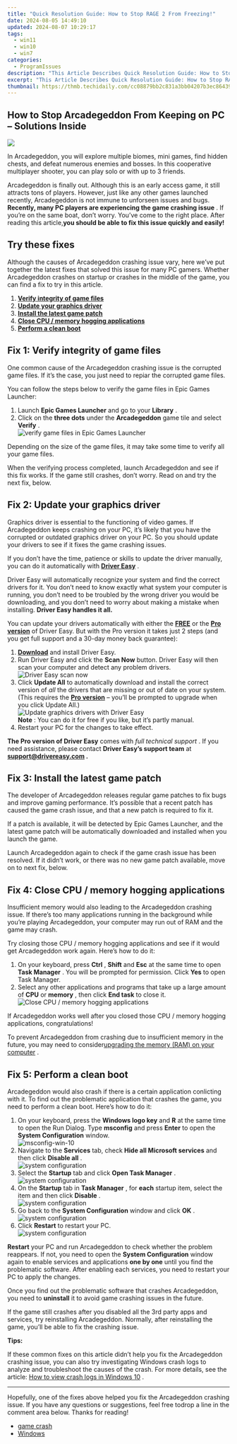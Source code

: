 ```yaml
---
title: "Quick Resolution Guide: How to Stop RAGE 2 From Freezing!"
date: 2024-08-05 14:49:10
updated: 2024-08-07 10:29:17
tags:
  - win11
  - win10
  - win7
categories:
  - ProgramIssues
description: "This Article Describes Quick Resolution Guide: How to Stop RAGE 2 From Freezing!"
excerpt: "This Article Describes Quick Resolution Guide: How to Stop RAGE 2 From Freezing!"
thumbnail: https://thmb.techidaily.com/cc08879bb2c831a3bb04207b3ec86439cd9e17fc1be601b33ce1edbe031a09d0.jpg
---
```


## How to Stop Arcadegeddon From Keeping on PC – Solutions Inside

![](https://images.drivereasy.com/wp-content/uploads/2021/07/Arcadegeddon-keeps-crashing-on-PC.jpg)

 In Arcadegeddon, you will explore multiple biomes, mini games, find hidden chests, and defeat numerous enemies and bosses. In this cooperative multiplayer shooter, you can play solo or with up to 3 friends.

 Arcadegeddon is finally out. Although this is an early access game, it still attracts tons of players. However, just like any other games launched recently, Arcadegeddon is not immune to unforseen issues and bugs. **Recently, many PC players are experiencing the game crashing issue** . If you’re on the same boat, don’t worry. You’ve come to the right place. After reading this article,**you should be able to fix this issue quickly and easily!**

## Try these fixes

 Although the causes of Arcadegeddon crashing issue vary, here we’ve put together the latest fixes that solved this issue for many PC gamers. Whether Arcadegeddon crashes on startup or crashes in the middle of the game, you can find a fix to try in this article.

1. **[Verify integrity of game files](https://tools.techidaily.com/drivereasy/download/)**
2. **[Update your graphics driver](https://tools.techidaily.com/drivereasy/download/)**
3. **[Install the latest game patch](https://tools.techidaily.com/drivereasy/download/)**
4. **[Close CPU / memory hogging applications](https://tools.techidaily.com/drivereasy/download/)**
5. **[Perform a clean boot](https://tools.techidaily.com/drivereasy/download/)**

## Fix 1: Verify integrity of game files

 One common cause of the Arcadegeddon crashing issue is the corrupted game files. If it’s the case, you just need to repiar the corrupted game files.

 You can follow the steps below to verify the game files in Epic Games Launcher:

1. Launch **Epic Games Launcher** and go to your **Library** .
2. Click on the **three dots** under the **Arcadegeddon** game tile and select **Verify** .  
![verify game files in Epic Games Launcher](https://images.drivereasy.com/wp-content/uploads/2021/05/verify-game-files-in-Epic-Games-Launcher.jpg)

 Depending on the size of the game files, it may take some time to verify all your game files.

 When the verifying process completed, launch Arcadegeddon and see if this fix works. If the game still crashes, don’t worry. Read on and try the next fix, below.

## Fix 2: Update your graphics driver

 Graphics driver is essential to the functioning of video games. If Arcadegeddon keeps crashing on your PC, it’s likely that you have the corrupted or outdated graphics driver on your PC. So you should update your drivers to see if it fixes the game crashing issues.

 If you don’t have the time, patience or skills to update the driver manually, you can do it automatically with **[Driver Easy](https://tools.techidaily.com/drivereasy/download/)**  .

 Driver Easy will automatically recognize your system and find the correct drivers for it. You don’t need to know exactly what system your computer is running, you don’t need to be troubled by the wrong driver you would be downloading, and you don’t need to worry about making a mistake when installing. **Driver Easy handles it all.**

 You can update your drivers automatically with either the **[FREE](https://tools.techidaily.com/drivereasy/download/)**  or the **[Pro version](https://tools.techidaily.com/drivereasy/download/)**  of Driver Easy. But with the Pro version it takes just 2 steps (and you get full support and a 30-day money back guarantee):

1. **[Download](https://tools.techidaily.com/drivereasy/download/)**  and install Driver Easy.
2. Run Driver Easy and click the **Scan Now** button. Driver Easy will then scan your computer and detect any problem drivers.  
![Driver Easy scan now](https://images.drivereasy.com/wp-content/uploads/2020/11/Driver-Easy-scan-now.jpg)
3. Click **Update All** to automatically download and install the correct version of _all_ the drivers that are missing or out of date on your system. (This requires the **[Pro version](https://tools.techidaily.com/drivereasy/download/)**  – you’ll be prompted to upgrade when you click Update All.)  
![Update graphics drivers with Driver Easy](https://images.drivereasy.com/wp-content/uploads/2020/09/de-update-all-rtx-3080.jpg)  
**Note** : You can do it for free if you like, but it’s partly manual.
4. Restart your PC for the changes to take effect.

**The Pro version of Driver Easy** comes with _full technical support_ . If you need assistance, please contact **Driver Easy’s support team** at **[support@drivereasy.com](https://tools.techidaily.com/drivereasy/download/) .**

## Fix 3: Install the latest game patch

 The developer of Arcadegeddon releases regular game patches to fix bugs and improve gaming performance. It’s possible that a recent patch has caused the game crash issue, and that a new patch is required to fix it.

 If a patch is available, it will be detected by Epic Games Launcher, and the latest game patch will be automatically downloaded and installed when you launch the game.

 Launch Arcadegeddon again to check if the game crash issue has been resolved. If it didn’t work, or there was no new game patch available, move on to next fix, below.

## Fix 4: Close CPU / memory hogging applications

 Insufficient memory would also leading to the Arcadegeddon crashing issue. If there’s too many applications running in the background while you’re playing Arcadegeddon, your computer may run out of RAM and the game may crash.

 Try closing those CPU / memory hogging applications and see if it would get Arcadegeddon work again. Here’s how to do it:

1. On your keyboard, press **Ctrl** , **Shift** and **Esc** at the same time to open **Task Manager** . You will be prompted for permission. Click **Yes** to open Task Manager.
2. Select any other applications and programs that take up a large amount of **CPU** or **memory** , then click **End task** to close it.  
![Close CPU / memory hogging applications](https://images.drivereasy.com/wp-content/uploads/2021/05/Close-CPU-memory-hogging-applications.jpg)

 If Arcadegeddon works well after you closed those CPU / memory hogging applications, congratulations!

 To prevent Arcadegeddon from crashing due to insufficient memory in the future, you may need to consider[upgrading the memory (RAM) on your computer](https://www.amazon.com/s?k=RAM&tag=drivereasycom-20) .

## Fix 5: Perform a clean boot

 Arcadegeddon would also crash if there is a certain application conlicting with it. To find out the problematic application that crashes the game, you need to perform a clean boot. Here’s how to do it:

1. On your keyboard, press the **Windows logo key** and **R** at the same time to open the Run Dialog. Type **msconfig** and press **Enter** to open the **System Configuration** window.  
![msconfig-win-10](https://images.drivereasy.com/wp-content/uploads/2016/11/msconfig-win-10.png)
2. Navigate to the **Services** tab, check **Hide all Microsoft services** and then click **Disable all** .  
![system configuration](https://images.drivereasy.com/wp-content/uploads/2019/08/system-configuration.png)
3. Select the **Startup** tab and click **Open Task Manager** .  
![system configuration](https://images.drivereasy.com/wp-content/uploads/2019/08/system-configuration2.png)
4. On the **Startup** tab in **Task Manager** , for **each** startup item, select the item and then click **Disable** .  
![system configuration](https://images.drivereasy.com/wp-content/uploads/2019/08/system-configuration3.png)
5. Go back to the **System Configuration** window and click **OK** .  
![system configuration](https://images.drivereasy.com/wp-content/uploads/2019/08/system-configuration4.png)
6. Click **Restart** to restart your PC.  
![system configuration](https://images.drivereasy.com/wp-content/uploads/2019/08/system-configuration5.png)

**Restart** your PC and run Arcadegeddon to check whether the problem reappears. If not, you need to open the **System Configuration** window again to enable services and applications **one by one** until you find the problematic software. After enabling each services, you need to restart your PC to apply the changes.

 Once you find out the problematic software that crashes Arcadegeddon, you need to **uninstall** it to avoid game crashing issues in the future.

 If the game still crashes after you disabled all the 3rd party apps and services, try reinstalling Arcadegeddon. Normally, after reinstalling the game, you’ll be able to fix the crashing issue.

**Tips:**

 If these common fixes on this article didn’t help you fix the Arcadegeddon crashing issue, you can also try investigating Windows crash logs to analyze and troubleshoot the causes of the crash. For more details, see the article: [How to view crash logs in Windows 10](https://www.supereasy.com/how-to-view-crash-logs-in-windows-10/) .

---

 Hopefully, one of the fixes above helped you fix the Arcadegeddon crashing issue. If you have any questions or suggestions, feel free todrop a line in the comment area below. Thanks for reading!

* [game crash](https://tools.techidaily.com/drivereasy/download/)
* [Windows](https://tools.techidaily.com/drivereasy/download/)

<ins class="adsbygoogle"
     style="display:block"
     data-ad-format="autorelaxed"
     data-ad-client="ca-pub-7571918770474297"
     data-ad-slot="1223367746"></ins>



<ins class="adsbygoogle"
     style="display:block"
     data-ad-client="ca-pub-7571918770474297"
     data-ad-slot="8358498916"
     data-ad-format="auto"
     data-full-width-responsive="true"></ins>
